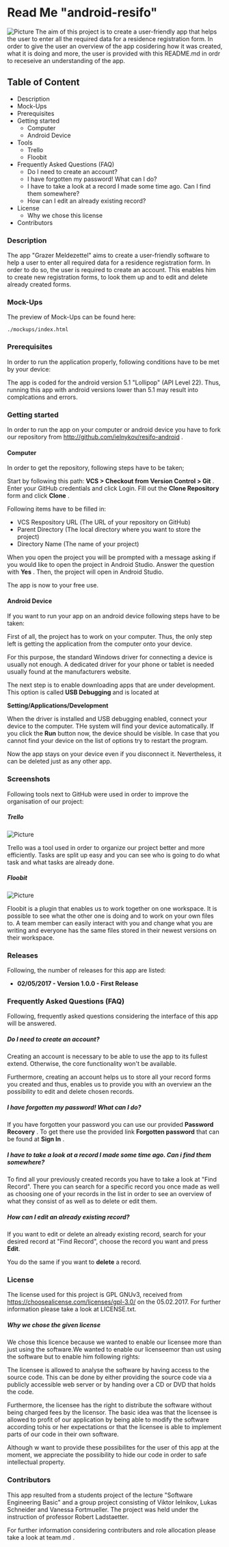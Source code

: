 # Read Me "android-resifo"


![Picture](./src/main/res/mipmap-xxhdpi/logo.png)
The aim of this project is to create a user-friendly app that helps the user to enter all the required data
for a residence registration form.
In order to give the user an overview of the app cosidering how it was created, what it
is doing and more, the user is provided with this README.md in ordr to receseive an understanding
of the app.

## Table of Content

* <a name="Description">Description</a>
* <a name="Mock-Ups">Mock-Ups</a>
* <a name="Prerequisites">Prerequisites</a>
* <a name="Getting started">Getting started</a>
    * <a name="Computer">Computer</a>
    * <a name="Android Device">Android Device</a>
* <a name="Tools">Tools</a>
    * <a name="Trello">Trello</a>
    * <a name="Floobit"> Floobit </a>
* <a name="FAQ">Frequently Asked Questions (FAQ)</a>
    * <a name="Account">Do I need to create an account?</a>
    * <a name="Password">I have forgotten my password! What can I do?</a>
    * <a name="FindRecord">I have to take a look at a record I made some time ago. Can I
    find them somewhere?</a>
    * <a name="Edit">How can I edit an already existing record?</a>
* <a name="License">License</a>
    * <a name="WhyweChosethisLicense">Why we chose this license</a>
* <a name="Contributors">Contributors</a>

### Description

The app "Grazer Meldezettel" aims to create a user-friendly software to help a user to enter all required data for a residence
registration form. In order to do so, the user is required to create an account. This enables him to create new registration
forms, to look them up and to edit and delete already created forms.

### Mock-Ups

The preview of Mock-Ups can be found here:

```./mockups/index.html```


### Prerequisites

In order to run the application properly, following conditions have to be met by your device:

The app is coded for the android version 5.1 "Lollipop" (API Level 22). Thus, running this app with android versions lower
than 5.1 may result into complcations and errors.


### Getting started
In order to run the app on your computer or android device you have to fork our repository from http://github.com/ielnykov/resifo-android .
#### Computer
In order to get the repository, following steps have to be taken;

Start by following this path: **VCS > Checkout from Version Control > Git** . Enter your GitHub credentials and click Login.
Fill out the **Clone Repository** form and click **Clone** .

Following items have to be filled in:

* VCS Respository URL (The URL of your repository on GitHub)
* Parent Directory (The local directory where you want to store the project)
* Directory Name (The name of your project)

When you open the project you will be prompted with a message asking if you would
like to open the project in Android Studio. Answer the question with **Yes** . Then,
the project will open in Android Studio.

The app is now to your free use.

#### Android Device
If you want to run your app on an android device following steps have to be taken:

First of all, the project has to work on your computer. Thus, the only step left is getting
the application from the computer onto your device.

For this purpose, the standard Windows driver for connecting a device is usually not enough. A
dedicated driver for your phone or tablet is needed usually found at the manufacturers website.

The next step is to enable downloading apps that are under development.
This option is called **USB Debugging** and is located at

**Setting/Applications/Development**

When the driver is installed and USB debugging enabled, connect your device to the computer. THe system
will find your device automatically.
If you click the **Run** button now, the device should be visible.
In case that you cannot find your device on the list of options try to restart the program.

Now the app stays on your device even if you disconnect it. Nevertheless,
it can be deleted just as any other app.

### Screenshots

Following tools next to GitHub were used in order to improve the organisation of our project:

##### Trello

![Picture](./src/main/res/mipmap-xxhdpi/trello.png)

Trello was a tool used in order to organize our project better and more efficiently. Tasks are split up easy and you can
see who is going to do what task and what tasks are already done.

##### Floobit

![Picture](./src/main/res/mipmap-xxhdpi/floobit.png)

Floobit is a plugin that enables us to work together on one workspace. It is possible to see what the other
one is doing and to work on your own files to. A team member can easily interact with you and change what you are writing
and everyone has the same files stored in their newest versions on their workspace.

### Releases

Following, the number of releases for this app are listed:

* **02/05/2017 - Version 1.0.0 - First Release**

### Frequently Asked Questions (FAQ)

Following, frequently asked questions considering the interface of this app will be answered.

##### Do I need to create an account?

Creating an account is necessary to be able to use the app to its fullest extend. Otherwise, the core functionality
won't be available.

Furthermore, creating an account helps us to store all your record forms you created and thus, enables us to provide
you with an overview an the possibility to edit and delete chosen records.

##### I have forgotten my password! What can I do?

If you have forgotten your password you can use our provided **Password Recovery** .
To get there use the provided link **Forgotten password** that can be found at **Sign In** .

##### I have to take a look at a record I made some time ago. Can i find them somewhere?

To find all your previously created records you have to take a look at "Find Record".
There you can search for a specific record you once made as well as choosing one of
your records in the list in order to see an overview of what they consist of as well as to
delete or edit them.

##### How  can I edit an already existing record?

If you want to edit or delete an already existing record, search for your desired record
at "Find Record", choose the record you want and press **Edit**.

You do the same if you want to **delete** a record.

### License

The license used for this project is GPL GNUv3, received from https://choosealicense.com/licenses/gpl-3.0/
on the 05.02.2017. For further information please take a look at LICENSE.txt.

##### Why we chose the given license

We chose this licence because we wanted to enable our licensee more than just using the software.We wanted
to enable our licenseemor than ust using the software but to enable him following
rights:

The licensee is allowed to analyse the software by having access to the source
code. This can be done by either providing the source code via a
publicly accessible web server or by handing over a CD or DVD that holds the
code.

Furthermore, the licensee has the right to distribute the software without being charged fees by the licensor.
The basic idea was that the licensee is allowed to profit of our application by being able to modify the software according tohis or her expectations or that the licensee
is able to implement parts of our code in their own software.

Although w want to provide these possibilites for the user of this app at the moment,
we appreciate the possibility to hide our code in order to safe intellectual property.
### Contributors

This app resulted from a students project of the lecture "Software Engineering Basic" and
a group project consisting of Viktor Ielnikov, Lukas Schneider and Vanessa Fortmueller.
The project was held under the instruction of professor Robert Ladstaetter.

For further information considering contributers and role
allocation please take a look at team.md .


